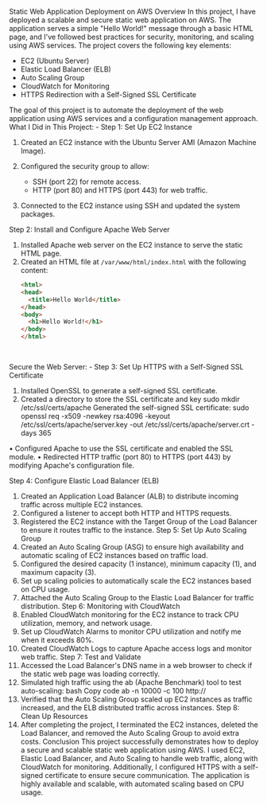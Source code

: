 
Static Web Application Deployment on AWS
Overview
In this project, I have deployed a scalable and secure static web application on AWS. The application serves a simple "Hello World!" message through a basic HTML page, and I've followed best practices for security, monitoring, and scaling using AWS services. The project covers the following key elements:
- EC2 (Ubuntu Server)
- Elastic Load Balancer (ELB)
- Auto Scaling Group
- CloudWatch for Monitoring
- HTTPS Redirection with a Self-Signed SSL Certificate

The goal of this project is to automate the deployment of the web application using AWS services and a configuration management approach.
What I Did in This Project: -
 Step 1: Set Up EC2 Instance
1. Created an EC2 instance with the Ubuntu Server AMI (Amazon Machine Image).
2. Configured the security group to allow:
   - SSH (port 22) for remote access.
   - HTTP (port 80) and HTTPS (port 443) for web traffic.
 
 
3. Connected to the EC2 instance using SSH and updated the system packages.

 Step 2: Install and Configure Apache Web Server
1. Installed Apache web server on the EC2 instance to serve the static HTML page.
2. Created an HTML file at `/var/www/html/index.html` with the following content:
   ```html
   <html>
   <head>
     <title>Hello World</title>
   </head>
   <body>
     <h1>Hello World!</h1>
   </body>
   </html>
 
 
Secure the Web Server: -
Step 3: Set Up HTTPS with a Self-Signed SSL Certificate
1.	Installed OpenSSL to generate a self-signed SSL certificate.
2.	Created a directory to store the SSL certificate and key
sudo mkdir /etc/ssl/certs/apache
Generated the self-signed SSL certificate:
sudo openssl req -x509 -newkey rsa:4096 -keyout /etc/ssl/certs/apache/server.key -out /etc/ssl/certs/apache/server.crt -days 365

•  Configured Apache to use the SSL certificate and enabled the SSL module.
•  Redirected HTTP traffic (port 80) to HTTPS (port 443) by modifying Apache's configuration file.
 
 
 
Step 4: Configure Elastic Load Balancer (ELB)
1.	Created an Application Load Balancer (ALB) to distribute incoming traffic across multiple EC2 instances.
2.	Configured a listener to accept both HTTP and HTTPS requests.
3.	Registered the EC2 instance with the Target Group of the Load Balancer to ensure it routes traffic to the instance.
Step 5: Set Up Auto Scaling Group
1.	Created an Auto Scaling Group (ASG) to ensure high availability and automatic scaling of EC2 instances based on traffic load.
2.	Configured the desired capacity (1 instance), minimum capacity (1), and maximum capacity (3).
3.	Set up scaling policies to automatically scale the EC2 instances based on CPU usage.
4.	Attached the Auto Scaling Group to the Elastic Load Balancer for traffic distribution.
Step 6: Monitoring with CloudWatch
1.	Enabled CloudWatch monitoring for the EC2 instance to track CPU utilization, memory, and network usage.
2.	Set up CloudWatch Alarms to monitor CPU utilization and notify me when it exceeds 80%.
3.	Created CloudWatch Logs to capture Apache access logs and monitor web traffic.
Step 7: Test and Validate
1.	Accessed the Load Balancer's DNS name in a web browser to check if the static web page was loading correctly.
2.	Simulated high traffic using the ab (Apache Benchmark) tool to test auto-scaling:
bash
Copy code
ab -n 10000 -c 100 http://<Load-Balancer-DNS>
3.	Verified that the Auto Scaling Group scaled up EC2 instances as traffic increased, and the ELB distributed traffic across instances.
Step 8: Clean Up Resources
1.	After completing the project, I terminated the EC2 instances, deleted the Load Balancer, and removed the Auto Scaling Group to avoid extra costs.
Conclusion
This project successfully demonstrates how to deploy a secure and scalable static web application using AWS. I used EC2, Elastic Load Balancer, and Auto Scaling to handle web traffic, along with CloudWatch for monitoring. Additionally, I configured HTTPS with a self-signed certificate to ensure secure communication. The application is highly available and scalable, with automated scaling based on CPU usage.


